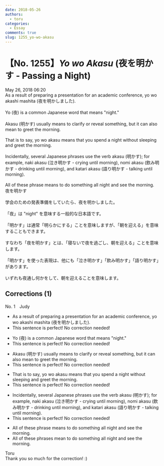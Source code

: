 ```yaml
---
date: 2018-05-26
authors:
  - toru
categories:
  - Essay
comments: true
slug: 1255_yo-wo-akasu
---
```


# 【No. 1255】<strong><em>Yo wo Akasu</strong></em> (夜を明かす - Passing a Night)
<div class="date">May 26, 2018 06:20</div>
<div id="post"><div id="body_show_ori">
As a result of preparing a presentation for an academic conference, yo wo akashi mashita (夜を明かしました).<br/><br/>Yo (夜) is a common Japanese word that means "night."<br/><br/>Akasu (明かす) usually means to clarify or reveal something, but it can also mean to greet the morning.<br/><br/>That is to say, yo wo akasu means that you spend a night without sleeping and greet the morning.<br/><br/>Incidentally, several Japanese phrases use the verb akasu (明かす); for example, naki akasu (泣き明かす - crying until morning), nomi akasu (飲み明かす - drinking until morning), and katari akasu (語り明かす - talking until morning).<br/><br/>All of these phrase means to do something all night and see the morning.
</div></div>

<!-- more -->

<div id="post_ja"><div id="body_show_mo">
夜を明かす<br/><br/>学会のための発表準備をしていたら、夜を明かしました。<br/><br/>「夜」は "night" を意味する一般的な日本語です。<br/><br/>「明かす」は通常「明らかにする」ことを意味しますが、「朝を迎える」を意味することもできます。<br/><br/>すなわち「夜を明かす」とは、「寝ないで夜を過ごし、朝を迎える」ことを意味します。<br/><br/>「明かす」を使った表現は、他にも「泣き明かす」「飲み明かす」「語り明かす」があります。<br/><br/>いずれも夜通し何かをして、朝を迎えることを意味します。
</div></div>

## Corrections (1)
<div id="block"><div class="first_name"> No. 1　<span class="just_name">Judy</span></div><div id="block2">
<ul class="correction_field">
<li class="incorrect">As a result of preparing a presentation for an academic conference, yo wo akashi mashita (夜を明かしました).</li>
<li class="corrected perfect">This sentence is perfect! No correction needed!</li>
</ul>
<ul class="correction_field">
<li class="incorrect">Yo (夜) is a common Japanese word that means "night."</li>
<li class="corrected perfect">This sentence is perfect! No correction needed!</li>
</ul>
<ul class="correction_field">
<li class="incorrect">Akasu (明かす) usually means to clarify or reveal something, but it can also mean to greet the morning.</li>
<li class="corrected perfect">This sentence is perfect! No correction needed!</li>
</ul>
<ul class="correction_field">
<li class="incorrect">That is to say, yo wo akasu means that you spend a night without sleeping and greet the morning.</li>
<li class="corrected perfect">This sentence is perfect! No correction needed!</li>
</ul>
<ul class="correction_field">
<li class="incorrect">Incidentally, several Japanese phrases use the verb akasu (明かす); for example, naki akasu (泣き明かす - crying until morning), nomi akasu (飲み明かす - drinking until morning), and katari akasu (語り明かす - talking until morning).</li>
<li class="corrected perfect">This sentence is perfect! No correction needed!</li>
</ul>
<ul class="correction_field">
<li class="incorrect">All of these phrase means to do something all night and see the morning.</li>
<li class="corrected correct">
All of these phrase<span class="f_blue">s </span>mean to do something all night and see the morning.
</li>
</ul>
</div><div class="name"><span class="just_name">Toru</span><br>
Thank you so much for the correction! :)
</div>
</div>
